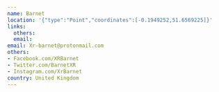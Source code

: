 ```yaml
---
name: Barnet
location: '{"type":"Point","coordinates":[-0.1949252,51.6569225]}'
links:
  others: 
  email: 
email: Xr-barnet@protonmail.com
others:
- Facebook.com/XRBarnet
- Twitter.com/BarnetXR
- Instagram.com/XrBarnet
country: United Kingdom
---
```

